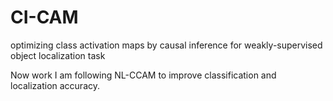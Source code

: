 # CI-CAM
optimizing class activation maps by causal inference for weakly-supervised object localization task

Now work
I am following NL-CCAM to improve classification and localization accuracy. 
